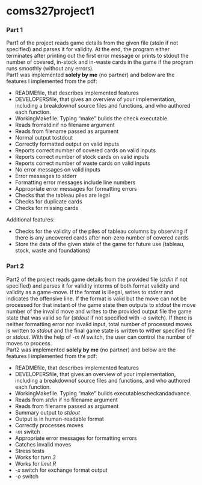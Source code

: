 # coms327project1
### Part 1
Part1 of the project reads game details from the given file (_stdin_ if not specified) and parses it for validity. At the end, the program either terminates after printing out the first error message or prints to stdout the number of covered, in-stock and in-waste cards in the game if the program runs smoothly (without any errors).  
Part1 was implemented **solely by me** (no partner) and below are the features I implemented from the pdf:
* READMEfile, that describes implemented features
* DEVELOPERSfile, that gives an overview of your implementation, including a breakdownof source files and functions, and who authored each function.
* WorkingMakefile.  Typing “make” builds the check executable.
* Reads fromstdinif no filename argument
* Reads from filename passed as argument
* Normal output tostdout
* Correctly formatted output on valid inputs
* Reports correct number of covered cards on valid inputs
* Reports correct number of stock cards on valid inputs
* Reports correct number of waste cards on valid inputs
* No error messages on valid inputs
* Error messages to stderr
* Formatting error messages include line numbers
* Appropriate error messages for formatting errors
* Checks that the tableau piles are legal
* Checks for duplicate cards
* Checks for missing cards

Additional features:
* Checks for the validity of the piles of tableau columns by observing if there is any uncovered cards after non-zero number of covered cards
* Store the data of the given state of the game for future use (tableau, stock, waste and foundations)


### Part 2
Part2 of the project reads game details from the provided file (_stdin_ if not specified) and parses it for validity interms of both format validity and validity as a game-move. If the format is illegal, writes to _stderr_ and indicates the offensive line. If the format is valid but the move can not be processed for that instant of the game state then outputs to _stdout_ the move number of the invalid move and writes to the provided output file the game state that was valid so far (_stdout_ if not specified with _-o_ switch). If there is neither formatting error nor invalid input, total number of processed moves is written to _stdout_ and the final game state is written to wither specified file or _stdout_. With the help of _-m N_ switch, the user can control the number of moves to process.  
Part2 was implemented **solely by me** (no partner) and below are the features I implemented from the pdf:
* READMEfile, that describes implemented features
* DEVELOPERSfile, that gives an overview of your implementation, including a breakdownof source files and functions, and who authored each function.
* WorkingMakefile.  Typing “make” builds executablescheckandadvance.
* Reads from _stdin_ if no filename argument
* Reads from filename passed as argument
* Summary output to _stdout_
* Output is in human-readable format
* Correctly processes moves
* _-m_ switch
* Appropriate error messages for formatting errors
* Catches invalid moves
* Stress tests
* Works for _turn 3_
* Works for _limit R_
* _-x_ switch for exchange format output
* _-o_ switch
